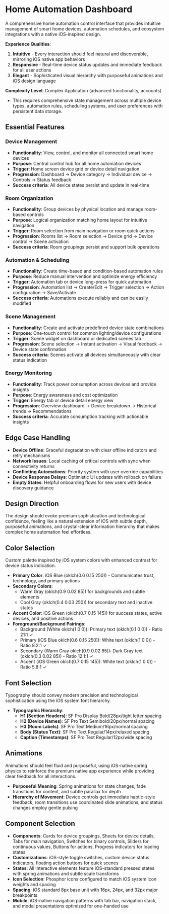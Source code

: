 # Home Automation Dashboard

A comprehensive home automation control interface that provides intuitive management of smart home devices, automation schedules, and ecosystem integrations with a native iOS-inspired design.

**Experience Qualities**:
1. **Intuitive** - Every interaction should feel natural and discoverable, mirroring iOS native app behaviors
2. **Responsive** - Real-time device status updates and immediate feedback for all user actions
3. **Elegant** - Sophisticated visual hierarchy with purposeful animations and iOS design language

**Complexity Level**: Complex Application (advanced functionality, accounts)
- This requires comprehensive state management across multiple device types, automation rules, scheduling systems, and user preferences with persistent data storage.

## Essential Features

### Device Management
- **Functionality**: View, control, and monitor all connected smart home devices
- **Purpose**: Central control hub for all home automation devices
- **Trigger**: Home screen device grid or device detail navigation
- **Progression**: Dashboard → Device category → Individual device → Controls → Status feedback
- **Success criteria**: All device states persist and update in real-time

### Room Organization
- **Functionality**: Group devices by physical location and manage room-based controls
- **Purpose**: Logical organization matching home layout for intuitive navigation
- **Trigger**: Room selection from main navigation or room quick actions
- **Progression**: Rooms list → Room selection → Device grid → Device control → Scene activation
- **Success criteria**: Room groupings persist and support bulk operations

### Automation & Scheduling
- **Functionality**: Create time-based and condition-based automation rules
- **Purpose**: Reduce manual intervention and optimize energy efficiency
- **Trigger**: Automation tab or device long-press for quick automation
- **Progression**: Automation list → Create/Edit → Trigger selection → Action configuration → Save/Activate
- **Success criteria**: Automations execute reliably and can be easily modified

### Scene Management
- **Functionality**: Create and activate predefined device state combinations
- **Purpose**: One-touch control for common lighting/device configurations
- **Trigger**: Scene widget on dashboard or dedicated scenes tab
- **Progression**: Scene selection → Instant activation → Visual feedback → Device state confirmation
- **Success criteria**: Scenes activate all devices simultaneously with clear status indication

### Energy Monitoring
- **Functionality**: Track power consumption across devices and provide insights
- **Purpose**: Energy awareness and cost optimization
- **Trigger**: Energy tab or device detail energy view
- **Progression**: Overview dashboard → Device breakdown → Historical trends → Recommendations
- **Success criteria**: Accurate consumption tracking with actionable insights

## Edge Case Handling

- **Device Offline**: Graceful degradation with clear offline indicators and retry mechanisms
- **Network Issues**: Local caching of critical controls with sync when connectivity returns
- **Conflicting Automations**: Priority system with user override capabilities
- **Device Response Delays**: Optimistic UI updates with rollback on failure
- **Empty States**: Helpful onboarding flows for new users with device discovery guidance

## Design Direction

The design should evoke premium sophistication and technological confidence, feeling like a natural extension of iOS with subtle depth, purposeful animations, and crystal-clear information hierarchy that makes complex home automation feel effortless.

## Color Selection

Custom palette inspired by iOS system colors with enhanced contrast for device status indication.

- **Primary Color**: iOS Blue (oklch(0.6 0.15 250)) - Communicates trust, technology, and primary actions
- **Secondary Colors**: 
  - Warm Gray (oklch(0.9 0.02 85)) for backgrounds and subtle elements
  - Cool Gray (oklch(0.4 0.03 250)) for secondary text and inactive states
- **Accent Color**: iOS Green (oklch(0.7 0.15 145)) for success states, active devices, and positive actions
- **Foreground/Background Pairings**:
  - Background (White oklch(1 0 0)): Primary text (oklch(0.1 0 0)) - Ratio 21:1 ✓
  - Primary (iOS Blue oklch(0.6 0.15 250)): White text (oklch(1 0 0)) - Ratio 8.2:1 ✓
  - Secondary (Warm Gray oklch(0.9 0.02 85)): Dark Gray text (oklch(0.3 0.02 85)) - Ratio 12.1:1 ✓
  - Accent (iOS Green oklch(0.7 0.15 145)): White text (oklch(1 0 0)) - Ratio 5.8:1 ✓

## Font Selection

Typography should convey modern precision and technological sophistication using the iOS system font hierarchy.

- **Typographic Hierarchy**:
  - **H1 (Section Headers)**: SF Pro Display Bold/28px/tight letter spacing
  - **H2 (Device Names)**: SF Pro Text Semibold/20px/normal spacing
  - **H3 (Room Labels)**: SF Pro Text Medium/16px/normal spacing
  - **Body (Status Text)**: SF Pro Text Regular/14px/relaxed spacing
  - **Caption (Timestamps)**: SF Pro Text Regular/12px/wide spacing

## Animations

Animations should feel fluid and purposeful, using iOS-native spring physics to reinforce the premium native app experience while providing clear feedback for all interactions.

- **Purposeful Meaning**: Spring animations for state changes, fade transitions for content, and subtle parallax for depth
- **Hierarchy of Movement**: Device controls get immediate haptic-style feedback, room transitions use coordinated slide animations, and status changes employ gentle pulsing

## Component Selection

- **Components**: Cards for device groupings, Sheets for device details, Tabs for main navigation, Switches for binary controls, Sliders for continuous values, Buttons for actions, Progress indicators for loading states
- **Customizations**: iOS-style toggle switches, custom device status indicators, floating action buttons for quick scenes
- **States**: All interactive elements feature iOS-standard pressed states with spring animations and subtle scale transforms
- **Icon Selection**: Phosphor icons configured to match iOS system icon weights and spacing
- **Spacing**: iOS standard 8px base unit with 16px, 24px, and 32px major breakpoints
- **Mobile**: iOS-native navigation patterns with tab bar, navigation stack, and modal presentations optimized for one-handed use